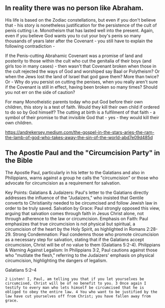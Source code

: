 ## In reality there was no person like Abraham. 

His life is based on the Zodiac constellations, but even if you don't believe that - 
his story is nonetheless justification for the persistence of the cult of penis cutting i.e. Monotheism 
that has lasted well into the present. 
Again, even if you believe God wants you to cut your boy's penis so many thousands of years later after the Covenant - 
you still have to explain the following contradiction - 

If the Penis-cutting Abrahamic Covenant was a promise of land and posterity to those within the cult 
who cut the genitalia of their boys (and girls too in many cases) - 
then wasn't that Covenant broken when those in the cult rejected the ways of God 
and worshiped say Baal or Polytheism? Or when the Jews lost the land of Israel that god gave them? More than twice? 
Or - Why do you persist on cutting the penises, when you really aren't sure 
if the Covenant is still in effect, having been broken so many times? Should you not err on the side of caution? 

For many Monotheistic parents today who put God before their own children, this story is a test of faith.
Would they kill their own child if ordered to do so by God himself?
The cutting at birth is a fulfilment of that faith - a symbol of their promise to that invisible God that - yes - they would kill their own children. 

https://andrekersey.medium.com/the-gospel-in-the-stars-aries-the-ram-the-lamb-of-god-who-takes-away-the-sin-of-the-world-abd7e09d485d

## The Apostle Paul and the "Circumcision Party" in the Bible

The Apostle Paul, particularly in his letter to the Galatians and also in Philippians, warns against a group he calls the "circumcision" or those who advocate for circumcision as a requirement for salvation. 

Key Points:
Galatians & Judaizers: Paul's letter to the Galatians directly addresses the influence of the "Judaizers," who insisted that Gentile converts to Christianity needed to be circumcised and follow Jewish law in order to be truly saved.
Salvation by Grace: Paul strongly opposed this view, arguing that salvation comes through faith in Jesus Christ alone, not through adherence to the law or circumcision.
Emphasis on Faith: Paul emphasizes that true circumcision is not physical but spiritual, a circumcision of the heart by the Holy Spirit, as highlighted in Romans 2:28-29.
Strong Condemnation: Paul condemns those who promote circumcision as a necessary step for salvation, stating that if the Galatians accept circumcision, Christ will be of no value to them (Galatians 5:2-4).
Philippians & Warning Against Legalism: In Philippians 3:2, Paul cautions against those who "mutilate the flesh," referring to the Judaizers' emphasis on physical circumcision, highlighting the dangers of legalism. 

Galatians 5:2–4
```
2 Listen! I, Paul, am telling you that if you let yourselves be circumcised, Christ will be of no benefit to you. 3 Once again I testify to every man who lets himself be circumcised that he is obliged to obey the entire law. 4 You who want to be justified by the law have cut yourselves off from Christ; you have fallen away from grace.
```
